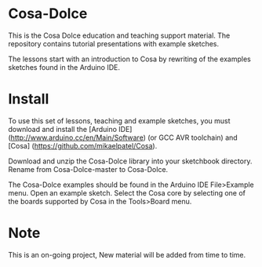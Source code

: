# Cosa-Dolce

This is the Cosa Dolce education and teaching support material. The
repository contains tutorial presentations with example sketches.

The lessons start with an introduction to Cosa by rewriting of the
examples sketches found in the Arduino IDE.

# Install

To use this set of lessons, teaching and example sketches, you must
download and install the [Arduino IDE]
(http://www.arduino.cc/en/Main/Software) (or GCC AVR toolchain) and
[Cosa] (https://github.com/mikaelpatel/Cosa).

Download and unzip the Cosa-Dolce library into your sketchbook
directory. Rename from Cosa-Dolce-master to Cosa-Dolce.

The Cosa-Dolce examples should be found in the Arduino IDE
File>Example menu. Open an example sketch. Select the Cosa core by
selecting one of the boards supported by Cosa in the Tools>Board menu.

# Note

This is an on-going project, New material will be added from time
to time.
